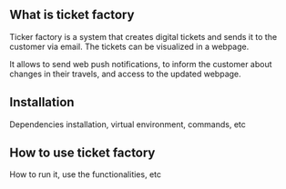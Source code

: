 ## What is ticket factory
Ticker factory is a system that creates digital tickets and sends it to the customer via email. The tickets can be visualized in a webpage. 

It allows to send web push notifications, to inform the customer about changes in their travels, and access to the updated webpage. 

## Installation
Dependencies installation, virtual environment, commands, etc

## How to use ticket factory
How to run it, use the functionalities, etc 